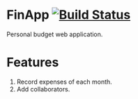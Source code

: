 # FinApp [![Build Status](https://travis-ci.com/ronihcohen/fin-app-ng.svg?branch=master)](https://travis-ci.com/ronihcohen/fin-app-ng)

Personal budget web application.

# Features

1. Record expenses of each month.
2. Add collaborators.
 
